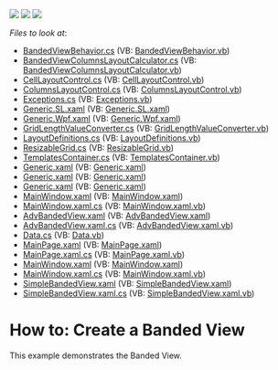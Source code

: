 <!-- default badges list -->
![](https://img.shields.io/endpoint?url=https://codecentral.devexpress.com/api/v1/VersionRange/128649072/11.1.8%2B)
[![](https://img.shields.io/badge/Open_in_DevExpress_Support_Center-FF7200?style=flat-square&logo=DevExpress&logoColor=white)](https://supportcenter.devexpress.com/ticket/details/E4625)
[![](https://img.shields.io/badge/📖_How_to_use_DevExpress_Examples-e9f6fc?style=flat-square)](https://docs.devexpress.com/GeneralInformation/403183)
<!-- default badges end -->
<!-- default file list -->
*Files to look at*:

* [BandedViewBehavior.cs](./CS/DevExpress.Xpf.Grid.Extensions/DevExpress.Xpf.Grid.Extensions/BandedViewBehavior.cs) (VB: [BandedViewBehavior.vb](./VB/DevExpress.Xpf.Grid.Extensions/DevExpress.Xpf.Grid.Extensions/BandedViewBehavior.vb))
* [BandedViewColumnsLayoutCalculator.cs](./CS/DevExpress.Xpf.Grid.Extensions/DevExpress.Xpf.Grid.Extensions/BandedViewColumnsLayoutCalculator.cs) (VB: [BandedViewColumnsLayoutCalculator.vb](./VB/DevExpress.Xpf.Grid.Extensions/DevExpress.Xpf.Grid.Extensions/BandedViewColumnsLayoutCalculator.vb))
* [CellLayoutControl.cs](./CS/DevExpress.Xpf.Grid.Extensions/DevExpress.Xpf.Grid.Extensions/CellLayoutControl.cs) (VB: [CellLayoutControl.vb](./VB/DevExpress.Xpf.Grid.Extensions/DevExpress.Xpf.Grid.Extensions/CellLayoutControl.vb))
* [ColumnsLayoutControl.cs](./CS/DevExpress.Xpf.Grid.Extensions/DevExpress.Xpf.Grid.Extensions/ColumnsLayoutControl.cs) (VB: [ColumnsLayoutControl.vb](./VB/DevExpress.Xpf.Grid.Extensions/DevExpress.Xpf.Grid.Extensions/ColumnsLayoutControl.vb))
* [Exceptions.cs](./CS/DevExpress.Xpf.Grid.Extensions/DevExpress.Xpf.Grid.Extensions/Exceptions.cs) (VB: [Exceptions.vb](./VB/DevExpress.Xpf.Grid.Extensions/DevExpress.Xpf.Grid.Extensions/Exceptions.vb))
* [Generic.SL.xaml](./CS/DevExpress.Xpf.Grid.Extensions/DevExpress.Xpf.Grid.Extensions/Generic/Generic.SL.xaml) (VB: [Generic.SL.xaml](./VB/DevExpress.Xpf.Grid.Extensions/DevExpress.Xpf.Grid.Extensions/Generic/Generic.SL.xaml))
* [Generic.Wpf.xaml](./CS/DevExpress.Xpf.Grid.Extensions/DevExpress.Xpf.Grid.Extensions/Generic/Generic.Wpf.xaml) (VB: [Generic.Wpf.xaml](./VB/DevExpress.Xpf.Grid.Extensions/DevExpress.Xpf.Grid.Extensions/Generic/Generic.Wpf.xaml))
* [GridLengthValueConverter.cs](./CS/DevExpress.Xpf.Grid.Extensions/DevExpress.Xpf.Grid.Extensions/GridLengthValueConverter.cs) (VB: [GridLengthValueConverter.vb](./VB/DevExpress.Xpf.Grid.Extensions/DevExpress.Xpf.Grid.Extensions/GridLengthValueConverter.vb))
* [LayoutDefinitions.cs](./CS/DevExpress.Xpf.Grid.Extensions/DevExpress.Xpf.Grid.Extensions/LayoutDefinitions.cs) (VB: [LayoutDefinitions.vb](./VB/DevExpress.Xpf.Grid.Extensions/DevExpress.Xpf.Grid.Extensions/LayoutDefinitions.vb))
* [ResizableGrid.cs](./CS/DevExpress.Xpf.Grid.Extensions/DevExpress.Xpf.Grid.Extensions/ResizableGrid.cs) (VB: [ResizableGrid.vb](./VB/DevExpress.Xpf.Grid.Extensions/DevExpress.Xpf.Grid.Extensions/ResizableGrid.vb))
* [TemplatesContainer.cs](./CS/DevExpress.Xpf.Grid.Extensions/DevExpress.Xpf.Grid.Extensions/TemplatesContainer.cs) (VB: [TemplatesContainer.vb](./VB/DevExpress.Xpf.Grid.Extensions/DevExpress.Xpf.Grid.Extensions/TemplatesContainer.vb))
* [Generic.xaml](./CS/DevExpress.Xpf.Grid.Extensions/DevExpress.Xpf.Grid.Extensions/Themes/Generic.xaml) (VB: [Generic.xaml](./VB/DevExpress.Xpf.Grid.Extensions/DevExpress.Xpf.Grid.Extensions/Themes/Generic.xaml))
* [Generic.xaml](./CS/DevExpress.Xpf.Grid.Extensions/Generic.SL/Generic.xaml) (VB: [Generic.xaml](./VB/DevExpress.Xpf.Grid.Extensions/Generic.SL/Generic.xaml))
* [Generic.xaml](./CS/DevExpress.Xpf.Grid.Extensions/Generic.Wpf/Generic.xaml) (VB: [Generic.xaml](./VB/DevExpress.Xpf.Grid.Extensions/Generic.Wpf/Generic.xaml))
* [MainWindow.xaml](./CS/GridBandedView.Tutorial/MainWindow.xaml) (VB: [MainWindow.xaml](./VB/GridBandedView.Tutorial/MainWindow.xaml))
* [MainWindow.xaml.cs](./CS/GridBandedView.Tutorial/MainWindow.xaml.cs) (VB: [MainWindow.xaml.vb](./VB/GridBandedView.Tutorial/MainWindow.xaml.vb))
* [AdvBandedView.xaml](./CS/GridBandedView/AdvBandedView.xaml) (VB: [AdvBandedView.xaml](./VB/GridBandedView/AdvBandedView.xaml))
* [AdvBandedView.xaml.cs](./CS/GridBandedView/AdvBandedView.xaml.cs) (VB: [AdvBandedView.xaml.vb](./VB/GridBandedView/AdvBandedView.xaml.vb))
* [Data.cs](./CS/GridBandedView/Data.cs) (VB: [Data.vb](./VB/GridBandedView/Data.vb))
* [MainPage.xaml](./CS/GridBandedView/MainPage.xaml) (VB: [MainPage.xaml](./VB/GridBandedView/MainPage.xaml))
* [MainPage.xaml.cs](./CS/GridBandedView/MainPage.xaml.cs) (VB: [MainPage.xaml.vb](./VB/GridBandedView/MainPage.xaml.vb))
* [MainWindow.xaml](./CS/GridBandedView/MainWindow.xaml) (VB: [MainWindow.xaml](./VB/GridBandedView/MainWindow.xaml))
* [MainWindow.xaml.cs](./CS/GridBandedView/MainWindow.xaml.cs) (VB: [MainWindow.xaml.vb](./VB/GridBandedView/MainWindow.xaml.vb))
* [SimpleBandedView.xaml](./CS/GridBandedView/SimpleBandedView.xaml) (VB: [SimpleBandedView.xaml](./VB/GridBandedView/SimpleBandedView.xaml))
* [SimpleBandedView.xaml.cs](./CS/GridBandedView/SimpleBandedView.xaml.cs) (VB: [SimpleBandedView.xaml.vb](./VB/GridBandedView/SimpleBandedView.xaml.vb))
<!-- default file list end -->
# How to: Create a Banded View


<p>This example demonstrates the Banded View.</p>

<br/>


